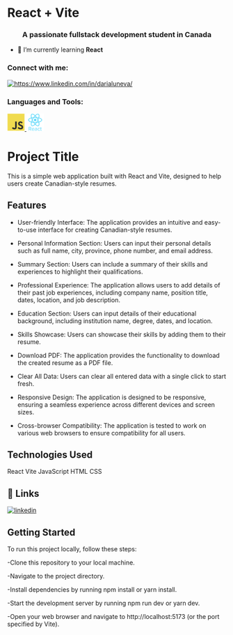 # React + Vite

<h3 align="center">A passionate fullstack development student in Canada</h3>

- 🌱 I’m currently learning **React**

<h3 align="left">Connect with me:</h3>
<p align="left">
<a href="https://linkedin.com/in/https://www.linkedin.com/in/darialuneva/" target="blank"><img align="center" src="https://raw.githubusercontent.com/rahuldkjain/github-profile-readme-generator/master/src/images/icons/Social/linked-in-alt.svg" alt="https://www.linkedin.com/in/darialuneva/" height="30" width="40" /></a>
</p>

<h3 align="left">Languages and Tools:</h3>
<p align="left"> <a href="https://developer.mozilla.org/en-US/docs/Web/JavaScript" target="_blank" rel="noreferrer"> <img src="https://raw.githubusercontent.com/devicons/devicon/master/icons/javascript/javascript-original.svg" alt="javascript" width="40" height="40"/> </a> <a href="https://reactjs.org/" target="_blank" rel="noreferrer"> <img src="https://raw.githubusercontent.com/devicons/devicon/master/icons/react/react-original-wordmark.svg" alt="react" width="40" height="40"/> </a> </p>

# Project Title

This is a simple web application built with React and Vite, designed to help users create Canadian-style resumes.

## Features

- User-friendly Interface: The application provides an intuitive and easy-to-use interface for creating Canadian-style resumes.

- Personal Information Section: Users can input their personal details such as full name, city, province, phone number, and email address.

- Summary Section: Users can include a summary of their skills and experiences to highlight their qualifications.

- Professional Experience: The application allows users to add details of their past job experiences, including company name, position title, dates, location, and job description.

- Education Section: Users can input details of their educational background, including institution name, degree, dates, and location.

- Skills Showcase: Users can showcase their skills by adding them to their resume.

- Download PDF: The application provides the functionality to download the created resume as a PDF file.

- Clear All Data: Users can clear all entered data with a single click to start fresh.

- Responsive Design: The application is designed to be responsive, ensuring a seamless experience across different devices and screen sizes.

- Cross-browser Compatibility: The application is tested to work on various web browsers to ensure compatibility for all users.

## Technologies Used

React
Vite
JavaScript
HTML
CSS

## 🔗 Links

[![linkedin](https://img.shields.io/badge/linkedin-0A66C2?style=for-the-badge&logo=linkedin&logoColor=white)](https://www.linkedin.com/in/darialuneva/)

## Getting Started

To run this project locally, follow these steps:

-Clone this repository to your local machine.

-Navigate to the project directory.

-Install dependencies by running npm install or yarn install.

-Start the development server by running npm run dev or yarn dev.

-Open your web browser and navigate to http://localhost:5173 (or the port specified by Vite).
